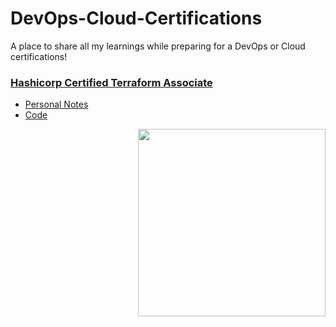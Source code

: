 # DevOps-Cloud-Certifications
A place to share all my learnings while preparing for a DevOps or Cloud certifications!

### [Hashicorp Certified Terraform Associate](https://www.hashicorp.com/certification/terraform-associate)

- [Personal Notes](https://vermakunal.notion.site/379906a0bab14972b6138b705004e0b2?v=bad9305cdf0d4c3698014c98912bad0f)
- [Code](https://github.com/verma-kunal/DevOps-Cloud-Certifications/tree/main/HashiCorp-Terraform-Associate/Code)

<img src="https://i.imgur.com/0zqezQn.png"  width="300" height="300" style="float: right;">

